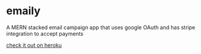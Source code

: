 # emaily
 A MERN stacked email campaign app that uses google OAuth and has stripe integration to accept payments
 
 [check it out on heroku](https://calm-sierra-86073.herokuapp.com)
